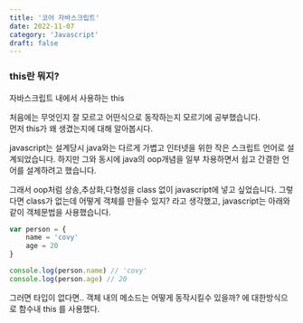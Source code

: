 ```yaml
---
title: '코어 자바스크립트'
date: 2022-11-07
category: 'Javascript'
draft: false
---
```


### this란 뭐지?

자바스크립트 내에서 사용하는 this

처음에는 무엇인지 잘 모르고 어떤식으로 동작하는지 모르기에 공부했습니다.  
먼저 this가 왜 생겼는지에 대해 알아봅시다.

javascript는 설계당시 java와는 다르게 가볍고 인터넷을 위한 작은 스크립트 언어로 설계되었습니다. 하지만 그와 동시에 java의 oop개념을 일부 차용하면서 쉽고 간결한 언어를 설계하려고 했습니다.

그래서 oop처럼 상송,추상화,다형성을 class 없이 javascript에 넣고 싶었습니다. 그렇다면 class가 없는데 어떻게 객체를 만들수 있지? 라고 생각했고, javascript는 아래와 같이 객체문법을 사용했습니다.

```jsx
var person = {
	name = 'covy'
	age = 20
}

console.log(person.name) // 'covy'
console.log(person.age) // 20
```

그러면 타입이 없다면.. 객체 내의 메소드는 어떻게 동작시킬수 있을까? 에 대한방식으로 함수내 this 를 사용했다.
